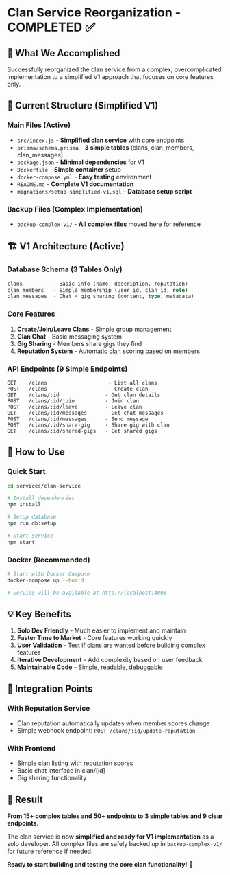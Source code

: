 # Clan Service Reorganization - COMPLETED ✅

## 🎯 What We Accomplished

Successfully reorganized the clan service from a complex, overcomplicated implementation to a simplified V1 approach that focuses on core features only.

## 📁 Current Structure (Simplified V1)

### Main Files (Active)
- `src/index.js` - **Simplified clan service** with core endpoints
- `prisma/schema.prisma` - **3 simple tables** (clans, clan_members, clan_messages)
- `package.json` - **Minimal dependencies** for V1
- `Dockerfile` - **Simple container** setup
- `docker-compose.yml` - **Easy testing** environment
- `README.md` - **Complete V1 documentation**
- `migrations/setup-simplified-v1.sql` - **Database setup script**

### Backup Files (Complex Implementation)
- `backup-complex-v1/` - **All complex files** moved here for reference

## 🏗️ V1 Architecture (Active)

### Database Schema (3 Tables Only)
```sql
clans          - Basic info (name, description, reputation)
clan_members   - Simple membership (user_id, clan_id, role)
clan_messages  - Chat + gig sharing (content, type, metadata)
```

### Core Features
1. **Create/Join/Leave Clans** - Simple group management
2. **Clan Chat** - Basic messaging system
3. **Gig Sharing** - Members share gigs they find
4. **Reputation System** - Automatic clan scoring based on members

### API Endpoints (9 Simple Endpoints)
```
GET    /clans                    - List all clans
POST   /clans                    - Create clan
GET    /clans/:id               - Get clan details
POST   /clans/:id/join          - Join clan
POST   /clans/:id/leave         - Leave clan
GET    /clans/:id/messages      - Get chat messages
POST   /clans/:id/messages      - Send message
POST   /clans/:id/share-gig     - Share gig with clan
GET    /clans/:id/shared-gigs   - Get shared gigs
```

## 🚀 How to Use

### Quick Start
```bash
cd services/clan-service

# Install dependencies
npm install

# Setup database
npm run db:setup

# Start service
npm start
```

### Docker (Recommended)
```bash
# Start with Docker Compose
docker-compose up --build

# Service will be available at http://localhost:4003
```

## 💡 Key Benefits

1. **Solo Dev Friendly** - Much easier to implement and maintain
2. **Faster Time to Market** - Core features working quickly
3. **User Validation** - Test if clans are wanted before building complex features
4. **Iterative Development** - Add complexity based on user feedback
5. **Maintainable Code** - Simple, readable, debuggable

## 🔄 Integration Points

### With Reputation Service
- Clan reputation automatically updates when member scores change
- Simple webhook endpoint: `POST /clans/:id/update-reputation`

### With Frontend
- Simple clan listing with reputation scores
- Basic chat interface in clan/[id]
- Gig sharing functionality

## 🎉 Result

**From 15+ complex tables and 50+ endpoints to 3 simple tables and 9 clear endpoints.**

The clan service is now **simplified and ready for V1 implementation** as a solo developer. All complex files are safely backed up in `backup-complex-v1/` for future reference if needed.

**Ready to start building and testing the core clan functionality!** 🚀
